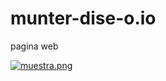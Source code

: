 # munter-dise-o.io
pagina web

[![muestra.png](https://i.postimg.cc/d0FsjzQN/muestra.png)](https://postimg.cc/LJyFHQ1j)
